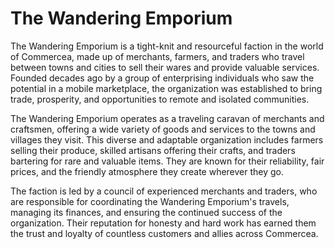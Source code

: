 # The Wandering Emporium

The Wandering Emporium is a tight-knit and resourceful faction in the world of Commercea, made up of merchants, farmers, and traders who travel between towns and cities to sell their wares and provide valuable services. Founded decades ago by a group of enterprising individuals who saw the potential in a mobile marketplace, the organization was established to bring trade, prosperity, and opportunities to remote and isolated communities.

The Wandering Emporium operates as a traveling caravan of merchants and craftsmen, offering a wide variety of goods and services to the towns and villages they visit. This diverse and adaptable organization includes farmers selling their produce, skilled artisans offering their crafts, and traders bartering for rare and valuable items. They are known for their reliability, fair prices, and the friendly atmosphere they create wherever they go.

The faction is led by a council of experienced merchants and traders, who are responsible for coordinating the Wandering Emporium's travels, managing its finances, and ensuring the continued success of the organization. Their reputation for honesty and hard work has earned them the trust and loyalty of countless customers and allies across Commercea.

